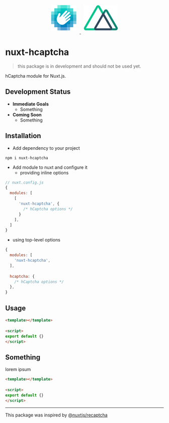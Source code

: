 <p align="center">
  <a target="_blank" href="https://www.hcaptcha.com">
    <img
      height="80"
      style="padding:10px"
      alt="HCaptcha logo"
      src="assets/logos/hcaptcha.svg"
    >
  </a>
  <a target="_blank" href="https://nuxtjs.org">
    <img
      height="80"
      style="padding:10px"
      alt="Nuxt logo"
      src="assets/logos/nuxt.svg"
    >
  </a>
</p>

# nuxt-hcaptcha

> this package is in development and should not be used yet.

hCaptcha module for Nuxt.js.


## Development Status <prototype>

- **Immediate Goals**
  - Something
- **Coming Soon**
  - Something


## Installation

- Add dependency to your project

```**shell**
npm i nuxt-hcaptcha
```
 
- Add module to nuxt and configure it
  - providing inline options

```js
// nuxt.config.js
{
  modules: [
    [
      'nuxt-hcaptcha', {
        /* hCaptcha options */
      }
    ],
  ]
}
```

  - using top-level options

```js
{
  modules: [
    'nuxt-hcaptcha',
  ],

  hcaptcha: {
    /* hCaptcha options */
  },
}
```

## Usage

```html
<template></template>

<script>
export default {}
</script>
```

## Something

lorem ipsum

```html
<template></template>

<script>
export default {}
</script>
```

---

This package was inspired by [@nuxtjs/recaptcha](https://github.com/nuxt-community/recaptcha-module/)